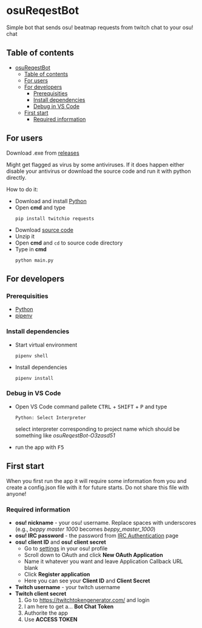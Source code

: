# osuReqestBot
Simple bot that sends osu! beatmap requests from twitch chat to your osu! chat
## Table of contents
- [osuReqestBot](#osureqestbot)
  - [Table of contents](#table-of-contents)
  - [For users](#for-users)
  - [For developers](#for-developers)
    - [Prerequisities](#prerequisities)
    - [Install dependencies](#install-dependencies)
    - [Debug in VS Code](#debug-in-vs-code)
  - [First start](#first-start)
    - [Required information](#required-information)

## For users
Download .exe from [releases](https://github.com/V1laZ/osuReqestBot/releases/tag/v1.0)

Might get flagged as virus by some antiviruses. If it does happen either disable your antivirus or download the source code and run it with python directly.  

How to do it:
- Download and install [Python](https://www.python.org/downloads/)
- Open **cmd** and type
  ```
  pip install twitchio requests
  ```
- Download [source code](https://github.com/V1laZ/osuReqestBot/releases/tag/v1.0)
- Unzip it 
- Open **cmd** and `cd` to source code directory
- Type in **cmd**
  ```
  python main.py
  ```

## For developers
### Prerequisities
- [Python](https://www.python.org/downloads/)  
- [pipenv](https://pypi.org/project/pipenv/)   

### Install dependencies
- Start virtual environment
  ```
  pipenv shell
  ```
- Install dependencies
  ```
  pipenv install
  ```

### Debug in VS Code

- Open VS Code command pallete <kbd>CTRL</kbd> + <kbd>SHIFT</kbd> + <kbd>P</kbd> and type
  ```
  Python: Select Interpreter
  ```
  select interpreter corresponding to project name which should be something like *osuReqestBot-O3zasd51*  
  
- run the app with <kbd>F5</kbd>

## First start
When you first run the app it will require some information from you and create a config.json file with it for future starts. Do not share this file with anyone!

### Required information
- **osu! nickname** - your osu! username. Replace spaces with underscores (e.g., *beppy master 1000* becomes *beppy_master_1000*)
- **osu! IRC password** - the password from [IRC Authentication](https://osu.ppy.sh/p/irc) page
- **osu! client ID** and **osu! client secret**  
	- Go to [settings](https://osu.ppy.sh/home/account/edit) in your osu! profile
    - Scroll down to OAuth and click **New OAuth Application**  
    - Name it whatever you want and leave Application Callback URL blank  
    - Click **Register application**  
    - Here you can see your **Client ID** and **Client Secret**  
- **Twitch username** - your twitch username
- **Twitch client secret**
    1. Go to https://twitchtokengenerator.com/ and login
    2. I am here to get a... **Bot Chat Token**
    3. Authorite the app
    4. Use **ACCESS TOKEN**
